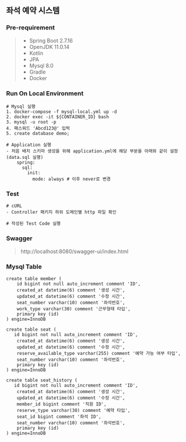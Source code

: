 ## 좌석 예약 시스템

### Pre-requirement

> - Spring Boot 2.7.16
> - OpenJDK 11.0.14
> - Kotlin
> - JPA
> - Mysql 8.0
> - Gradle
> - Docker

### Run On Local Environment

    # Mysql 실행
    1. docker-compose -f mysql-local.yml up -d
    2. docker exec -it ${CONTAINER_ID} bash
    3. mysql -u root -p
    4. 패스워드 'Abcd123@' 입력
    5. create database demo;

    # Application 실행
    - 처음 배치 스키마 생성을 위해 application.yml에 해당 부분을 아래와 같이 설정 (data.sql 실행)
        spring:
          sql:
            init:
              mode: always # 이후 never로 변경

### Test

    # cURL
    - Controller 패키지 하위 도메인별 http 파일 확인

    # 작성된 Test Code 실행

### Swagger

> http://localhost:8080/swagger-ui/index.html

### Mysql Table

    create table member (
        id bigint not null auto_increment comment 'ID',
        created_at datetime(6) comment '생성 시간',
        updated_at datetime(6) comment '수정 시간',
        seat_number varchar(10) comment '좌석번호',
        work_type varchar(30) comment '근무형태 타입',
        primary key (id)
    ) engine=InnoDB

    create table seat (
       id bigint not null auto_increment comment 'ID',
        created_at datetime(6) comment '생성 시간',
        updated_at datetime(6) comment '수정 시간',
        reserve_available_type varchar(255) comment '예약 가능 여부 타입',
        seat_number varchar(10) comment '좌석번호',
        primary key (id)
    ) engine=InnoDB

    create table seat_history (
       id bigint not null auto_increment comment 'ID',
        created_at datetime(6) comment '생성 시간',
        updated_at datetime(6) comment '수정 시간',
        member_id bigint comment '직원 ID',
        reserve_type varchar(30) comment '예약 타입',
        seat_id bigint comment '좌석 ID',
        seat_number varchar(10) comment '좌석번호',
        primary key (id)
    ) engine=InnoDB